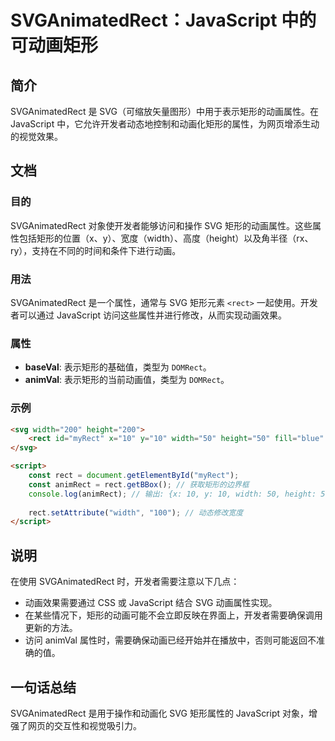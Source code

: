 <!--
Meta Description: # SVGAnimatedRect：JavaScript 中的可动画矩形 ## 简介 SVGAnimatedRect 是 SVG（可缩放矢量图形）中用于表示矩形的动画属性。在 JavaScript 中，它允许开发者动态地控制和动画化矩形的属性，为网页增添生动的视觉效果。 ## 文档 ### 目的 S...
Meta Keywords: svg, svganimatedrect, javascript, width, rect
-->

# SVGAnimatedRect：JavaScript 中的可动画矩形

## 简介
SVGAnimatedRect 是 SVG（可缩放矢量图形）中用于表示矩形的动画属性。在 JavaScript 中，它允许开发者动态地控制和动画化矩形的属性，为网页增添生动的视觉效果。

## 文档
### 目的
SVGAnimatedRect 对象使开发者能够访问和操作 SVG 矩形的动画属性。这些属性包括矩形的位置（x、y）、宽度（width）、高度（height）以及角半径（rx、ry），支持在不同的时间和条件下进行动画。

### 用法
SVGAnimatedRect 是一个属性，通常与 SVG 矩形元素 `<rect>` 一起使用。开发者可以通过 JavaScript 访问这些属性并进行修改，从而实现动画效果。

### 属性
- **baseVal**: 表示矩形的基础值，类型为 `DOMRect`。
- **animVal**: 表示矩形的当前动画值，类型为 `DOMRect`。

### 示例
```html
<svg width="200" height="200">
    <rect id="myRect" x="10" y="10" width="50" height="50" fill="blue" />
</svg>

<script>
    const rect = document.getElementById("myRect");
    const animRect = rect.getBBox(); // 获取矩形的边界框
    console.log(animRect); // 输出: {x: 10, y: 10, width: 50, height: 50}
    
    rect.setAttribute("width", "100"); // 动态修改宽度
</script>
```

## 说明
在使用 SVGAnimatedRect 时，开发者需要注意以下几点：
- 动画效果需要通过 CSS 或 JavaScript 结合 SVG 动画属性实现。
- 在某些情况下，矩形的动画可能不会立即反映在界面上，开发者需要确保调用更新的方法。
- 访问 animVal 属性时，需要确保动画已经开始并在播放中，否则可能返回不准确的值。

## 一句话总结
SVGAnimatedRect 是用于操作和动画化 SVG 矩形属性的 JavaScript 对象，增强了网页的交互性和视觉吸引力。